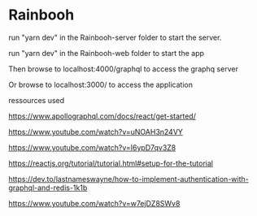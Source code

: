 # Rainbooh
run "yarn dev" in the Rainbooh-server folder to start the server.

run "yarn dev" in the Rainbooh-web folder to start the app

Then browse to localhost:4000/graphql to access the graphq server

Or browse to localhost:3000/ to access the application

ressources used

https://www.apollographql.com/docs/react/get-started/

https://www.youtube.com/watch?v=uNOAH3n24VY

https://www.youtube.com/watch?v=I6ypD7qv3Z8

https://reactjs.org/tutorial/tutorial.html#setup-for-the-tutorial

https://dev.to/lastnameswayne/how-to-implement-authentication-with-graphql-and-redis-1k1b

https://www.youtube.com/watch?v=w7ejDZ8SWv8
